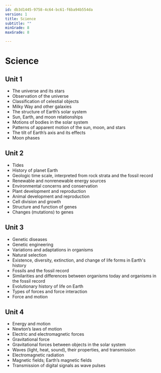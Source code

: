 ```yaml
---
id: db3d1445-9758-4c64-bc61-f6ba94b554da
version: 1
title: Science
subtitle: ""
minGrade: 8
maxGrade: 8

---
```

# Science


## Unit 1
* The universe and its stars
* Observation of the universe
* Classification of celestial objects
* Milky Way and other galaxies
* The structure of Earth’s solar system
* Sun, Earth, and moon relationships
* Motions of bodies in the solar system
* Patterns of apparent motion of the sun, moon, and stars
* The tilt of Earth’s axis and its effects
* Moon phases

## Unit 2
* Tides
* History of planet Earth
* Geologic time scale, interpreted from rock strata and the fossil record
* Renewable and nonrenewable energy sources
* Environmental concerns and conservation
* Plant development and reproduction
* Animal development and reproduction
* Cell division and growth
* Structure and function of genes
* Changes (mutations) to genes

## Unit 3
* Genetic diseases
* Genetic engineering
* Variations and adaptations in organisms
* Natural selection
* Existence, diversity, extinction, and change of life forms in Earth's history
* Fossils and the fossil record
* Similarities and differences between organisms today and organisms in the fossil record
* Evolutionary history of life on Earth
* Types of forces and force interaction
* Force and motion

## Unit 4
* Energy and motion
* Newton’s laws of motion
* Electric and electromagnetic forces
* Gravitational force
* Gravitational forces between objects in the solar system
* Waves (light, heat, sound), their properties, and transmission
* Electromagnetic radiation
* Magnetic fields; Earth’s magnetic fields
* Transmission of digital signals as wave pulses